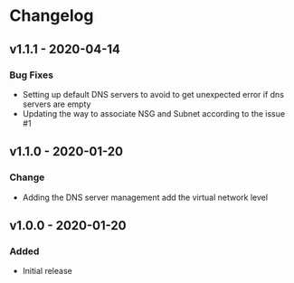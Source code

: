# Changelog

## v1.1.1 - 2020-04-14
### Bug Fixes
 - Setting up default DNS servers to avoid to get unexpected error if dns servers are empty
 - Updating the way to associate NSG and Subnet according to the issue #1

## v1.1.0 - 2020-01-20
### Change
 - Adding the DNS server management add the virtual network level

## v1.0.0 - 2020-01-20
### Added
- Initial release
